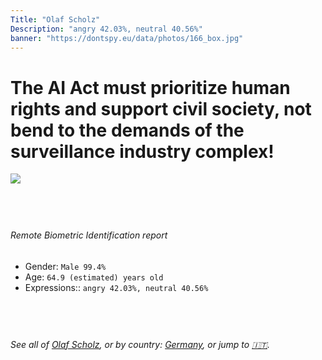 ```yaml
---
Title: "Olaf Scholz"
Description: "angry 42.03%, neutral 40.56%"
banner: "https://dontspy.eu/data/photos/166_box.jpg"
---
```


# The AI Act must prioritize human rights and support civil society, not bend to the demands of the surveillance industry complex!

<link rel="stylesheet" type="text/css" href="/css/blog.css" />

<div class="is-fake" hidden>

_This image is **clearly fake**_, yet we [continue to collect them because the AI Act negotiations](/blog/why-deepfake/) are heading in a direction that will only make people's lives more complicated. For a more in-depth explanation, read: [Double threat: why losing the battle against Face Biometrics would fuel the proliferation of deepfakes](/blog/the-dual-threat-how-losing-the-biometric-battle-fuels-deepfake-proliferation/).


</div>

<!-- <img src="https://dontspy.eu/data/photos/54_box.jpg" /> -->
<img src="https://dontspy.eu/data/photos/166_box.jpg" />

## <br>

###### Remote Biometric Identification report

* <span class="label">Gender:</span> `Male 99.4%`
* <span class="label">Age:</span> `64.9 (estimated) years old`
* <span class="label">Expressions::</span> `angry 42.03%, neutral 40.56%`

## <br>

###### See all of [Olaf Scholz](/policymaker#Olaf%20Scholz), or by country: [Germany](/country#Germany), or jump to [🇮🇹](/x/124).

## <br>
